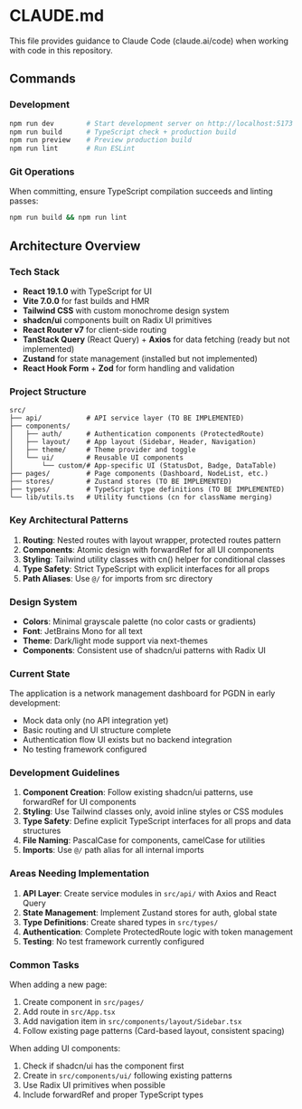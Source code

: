 # CLAUDE.md

This file provides guidance to Claude Code (claude.ai/code) when working with code in this repository.

## Commands

### Development
```bash
npm run dev        # Start development server on http://localhost:5173
npm run build      # TypeScript check + production build
npm run preview    # Preview production build
npm run lint       # Run ESLint
```

### Git Operations
When committing, ensure TypeScript compilation succeeds and linting passes:
```bash
npm run build && npm run lint
```

## Architecture Overview

### Tech Stack
- **React 19.1.0** with TypeScript for UI
- **Vite 7.0.0** for fast builds and HMR
- **Tailwind CSS** with custom monochrome design system
- **shadcn/ui** components built on Radix UI primitives
- **React Router v7** for client-side routing
- **TanStack Query** (React Query) + **Axios** for data fetching (ready but not implemented)
- **Zustand** for state management (installed but not implemented)
- **React Hook Form** + **Zod** for form handling and validation

### Project Structure
```
src/
├── api/           # API service layer (TO BE IMPLEMENTED)
├── components/    
│   ├── auth/      # Authentication components (ProtectedRoute)
│   ├── layout/    # App layout (Sidebar, Header, Navigation)
│   ├── theme/     # Theme provider and toggle
│   └── ui/        # Reusable UI components
│       └── custom/# App-specific UI (StatusDot, Badge, DataTable)
├── pages/         # Page components (Dashboard, NodeList, etc.)
├── stores/        # Zustand stores (TO BE IMPLEMENTED)
├── types/         # TypeScript type definitions (TO BE IMPLEMENTED)
└── lib/utils.ts   # Utility functions (cn for className merging)
```

### Key Architectural Patterns

1. **Routing**: Nested routes with layout wrapper, protected routes pattern
2. **Components**: Atomic design with forwardRef for all UI components
3. **Styling**: Tailwind utility classes with cn() helper for conditional classes
4. **Type Safety**: Strict TypeScript with explicit interfaces for all props
5. **Path Aliases**: Use `@/` for imports from src directory

### Design System

- **Colors**: Minimal grayscale palette (no color casts or gradients)
- **Font**: JetBrains Mono for all text
- **Theme**: Dark/light mode support via next-themes
- **Components**: Consistent use of shadcn/ui patterns with Radix UI

### Current State

The application is a network management dashboard for PGDN in early development:
- Mock data only (no API integration yet)
- Basic routing and UI structure complete
- Authentication flow UI exists but no backend integration
- No testing framework configured

### Development Guidelines

1. **Component Creation**: Follow existing shadcn/ui patterns, use forwardRef for UI components
2. **Styling**: Use Tailwind classes only, avoid inline styles or CSS modules
3. **Type Safety**: Define explicit TypeScript interfaces for all props and data structures
4. **File Naming**: PascalCase for components, camelCase for utilities
5. **Imports**: Use `@/` path alias for all internal imports

### Areas Needing Implementation

1. **API Layer**: Create service modules in `src/api/` with Axios and React Query
2. **State Management**: Implement Zustand stores for auth, global state
3. **Type Definitions**: Create shared types in `src/types/`
4. **Authentication**: Complete ProtectedRoute logic with token management
5. **Testing**: No test framework currently configured

### Common Tasks

When adding a new page:
1. Create component in `src/pages/`
2. Add route in `src/App.tsx`
3. Add navigation item in `src/components/layout/Sidebar.tsx`
4. Follow existing page patterns (Card-based layout, consistent spacing)

When adding UI components:
1. Check if shadcn/ui has the component first
2. Create in `src/components/ui/` following existing patterns
3. Use Radix UI primitives when possible
4. Include forwardRef and proper TypeScript types